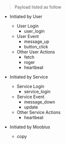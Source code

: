> Payload listed as follow

- Initiated by User

  - User Login
    - user_login
  - User Event
    - message_up
    - button_click
  - Other User Actions
    - fetch
    - roger
    - heartbeat

- Initiated by Service
  - Service Login
    - service_login
  - Service Event
    - message_down
    - update
  - Other Service Actions
    - heartbeat
- Initiated by Moobius
  - copy
